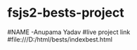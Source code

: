 # fsjs2-bests-project
#NAME -Anupama Yadav
#live project link 
#file:///D:/html/bests/indexbest.html
